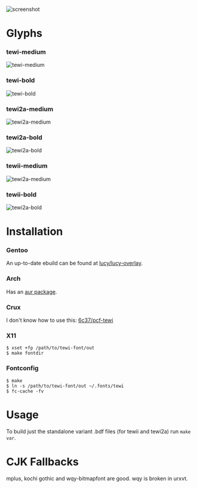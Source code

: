 ![screenshot](https://luz.lu/tewi/tewi.png)

# Glyphs
### tewi-medium
![tewi-medium](https://luz.lu/tewi/tewi-medium-11.png)

### tewi-bold
![tewi-bold](https://luz.lu/tewi/tewi-bold-11.png)

### tewi2a-medium
![tewi2a-medium](https://luz.lu/tewi/tewi2a-medium-11.png)

### tewi2a-bold
![tewi2a-bold](https://luz.lu/tewi/tewi2a-bold-11.png)

### tewii-medium
![tewi2a-medium](https://luz.lu/tewi/tewii-medium-11.png)

### tewii-bold
![tewi2a-bold](https://luz.lu/tewi/tewii-bold-11.png)

# Installation
### Gentoo
An up-to-date ebuild can be found at
[lucy/lucy-overlay](https://github.com/lucy/lucy-overlay).

### Arch
Has an [aur package](https://aur.archlinux.org/packages/bdf-tewi-git/).

### Crux
I don't know how to use this:
[6c37/pcf-tewi](https://github.com/6c37/crux-ports)

### X11
```
$ xset +fp /path/to/tewi-font/out
$ make fontdir
```

### Fontconfig
```
$ make
$ ln -s /path/to/tewi-font/out ~/.fonts/tewi
$ fc-cache -fv
```

# Usage
To build just the standalone variant .bdf files
(for tewii and tewi2a)
run `make var`.

# CJK Fallbacks
mplus, kochi gothic and wqy-bitmapfont are good.
wqy is broken in urxvt.

